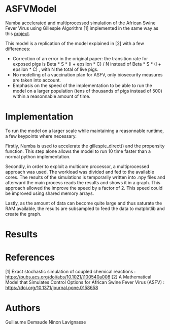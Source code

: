 # ASFVModel
Numba accelerated and multiprocessed simulation of the African Swine Fever Virus using Gillespie Algorithm [1] implemented in the same way as this [project](https://github.com/Gdemaude/Gillespie).

This model is a replication of the model explained in [2] with a few differences: 

- Correction of an error in the original paper: the transition rate for exposed pigs is Beta * S * (I + epsilon * C) / N  instead of Beta * S * (I + epsilon * C) , with N the total of live pigs.
- No modelling of a vaccination plan for ASFV, only biosecurity measures are taken into account.
- Emphasis on the speed of the implementation to be able to run the model on a larger population (tens of thousands of pigs instead of 500) within a reasonnable amount of time.

# Implementation
To run the model on a larger scale while maintaining a reasonnable runtime, a few keypoints where necessary. 

Firstly, Numba is used to accelerate the gillespie_direct() and the propensity function. This step alone allows the model to run 10 time faster than a normal python implementation.

Secondly, in order to exploit a multicore processor, a multiprocessed approach was used. The workload was divided and fed to the available cores. The results of the simulations is temporarily written into .npy files and afterward the main process reads the results and shows it in a graph. This approach allowed the improve the speed by a factor of 2. This speed could be improved using shared memory arrays.

Lastly, as the amount of data can become quite large and thus saturate the RAM available, the results are subsampled to feed the data to matplotlib and create the graph.

# Results

# References
[1] Exact stochastic simulation of coupled chemical reactions : https://pubs.acs.org/doi/abs/10.1021/j100540a008
[2] A Mathematical Model that Simulates Control Options for African Swine Fever Virus (ASFV) :  https://doi.org/10.1371/journal.pone.0158658
# Authors
Guillaume Demaude
Ninon Lavignasse
